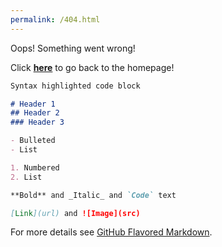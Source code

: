 ```yaml
---
permalink: /404.html
---
```


Oops! Something went wrong!

Click [**here**](https://martinsalak.github.io/) to go back to the homepage!


```markdown
Syntax highlighted code block

# Header 1
## Header 2
### Header 3

- Bulleted
- List

1. Numbered
2. List

**Bold** and _Italic_ and `Code` text

[Link](url) and ![Image](src)
```

For more details see [GitHub Flavored Markdown](https://guides.github.com/features/mastering-markdown/).

